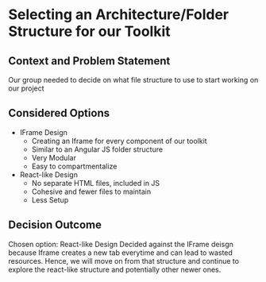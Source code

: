 # Selecting an Architecture/Folder Structure for our Toolkit

## Context and Problem Statement

Our group needed to decide on what file structure to use to start working on our project

## Considered Options

* IFrame Design
  - Creating an Iframe for every component of our toolkit
  - Similar to an Angular JS folder structure
  - Very Modular
  - Easy to compartmentalize 
* React-like Design
  - No separate HTML files, included in JS
  - Cohesive and fewer files to maintain
  - Less Setup

## Decision Outcome

Chosen option: React-like Design
Decided against the IFrame deisgn because Iframe creates a new tab everytime and can lead to wasted resources. Hence, we will move on from that structure and continue to explore the react-like structure and potentially other newer ones.
